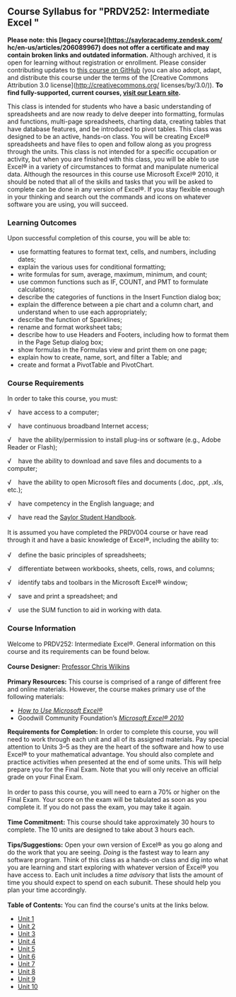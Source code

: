 Course Syllabus for "PRDV252: Intermediate Excel "
--------------------------------------------------

**Please note: this [legacy course](https://sayloracademy.zendesk.com/
hc/en-us/articles/206089967) does not offer a certificate and may contain 
broken links and outdated information.** Although archived, it is open 
for learning without registration or enrollment. Please consider contributing 
updates to [this course on GitHub](https://github.com/saylordotorg/course_prdv252) 
(you can also adopt, adapt, and distribute this course under the terms of 
the [Creative Commons Attribution 3.0 license](http://creativecommons.org/
licenses/by/3.0/)). **To find fully-supported, current courses, [visit our 
Learn site](https://learn.saylor.org).**

This class is intended for students who have a basic understanding of
spreadsheets and are now ready to delve deeper into formatting, formulas
and functions, multi-page spreadsheets, charting data, creating tables
that have database features, and be introduced to pivot tables. This
class was designed to be an active, hands-on class. You will be creating
Excel® spreadsheets and have files to open and follow along as you
progress through the units. This class is not intended for a specific
occupation or activity, but when you are finished with this class, you
will be able to use Excel® in a variety of circumstances to format and
manipulate numerical data. Although the resources in this course use
Microsoft Excel® 2010, it should be noted that all of the skills and
tasks that you will be asked to complete can be done in any version of
Excel®. If you stay flexible enough in your thinking and search out the
commands and icons on whatever software you are using, you will succeed.

### Learning Outcomes

Upon successful completion of this course, you will be able to:

-   use formatting features to format text, cells, and numbers,
    including dates;
-   explain the various uses for conditional formatting;
-   write formulas for sum, average, maximum, minimum, and count;
-   use common functions such as IF, COUNT, and PMT to formulate
    calculations;
-   describe the categories of functions in the Insert Function dialog
    box;
-   explain the difference between a pie chart and a column chart, and
    understand when to use each appropriately;
-   describe the function of Sparklines;
-   rename and format worksheet tabs;
-   describe how to use Headers and Footers, including how to format
    them in the Page Setup dialog box;
-   show formulas in the Formulas view and print them on one page;
-   explain how to create, name, sort, and filter a Table; and
-   create and format a PivotTable and PivotChart.

### Course Requirements

In order to take this course, you must:  
  
 √    have access to a computer;  
  
 √    have continuous broadband Internet access;  
  
 √    have the ability/permission to install plug-ins or software (e.g.,
Adobe Reader or Flash);  
  
 √    have the ability to download and save files and documents to a
computer;  
  
 √    have the ability to open Microsoft files and documents (.doc,
.ppt, .xls, etc.);  
  
 √    have competency in the English language; and  
  
 √    have read the [Saylor Student
Handbook](http://www.saylor.org/site/wp-content/uploads/2012/05/Saylor-StudentHandbook.pdf).  
    
 It is assumed you have completed the PRDV004 course or have read
through it and have a basic knowledge of Excel®, including the ability
to:  
    
 √    define the basic principles of spreadsheets;  
  
 √    differentiate between workbooks, sheets, cells, rows, and
columns;  
  
 √    identify tabs and toolbars in the Microsoft Excel® window;  
  
 √    save and print a spreadsheet; and  
  
 √    use the SUM function to aid in working with data.

### Course Information

Welcome to PRDV252: Intermediate Excel®. General information on this
course and its requirements can be found below.  
    
 **Course Designer:** [Professor Chris
Wilkins](http://www.saylor.org/faculty-u-z/#ProfessorChrisWilkins)  
    
 **Primary Resources:** This course is comprised of a range of different
free and online materials. However, the course makes primary use of the
following materials:  

-   [*How to Use Microsoft
    Excel®*](http://www.saylor.org/site/textbooks/How%20to%20Use%20Microsoft%20Excel.pdf)
-   Goodwill Community Foundation’s *[Microsoft Excel®
    2010](http://www.gcflearnfree.org/excel2010)*

**Requirements for Completion:** In order to complete this course, you
will need to work through each unit and all of its assigned materials.
Pay special attention to Units 3–5 as they are the heart of the software
and how to use Excel® to your mathematical advantage. You should also
complete and practice activities when presented at the end of some
units. This will help prepare you for the Final Exam. Note that you will
only receive an official grade on your Final Exam.  
    
 In order to pass this course, you will need to earn a 70% or higher on
the Final Exam. Your score on the exam will be tabulated as soon as you
complete it. If you do not pass the exam, you may take it again.  
    
 **Time Commitment:** This course should take approximately 30 hours to
complete. The 10 units are designed to take about 3 hours each.  
    
 **Tips/Suggestions:** Open your own version of Excel® as you go along
and do the work that you are seeing. *Doing* is the fastest way to learn
any software program. Think of this class as a hands-on class and dig
into what you are learning and start exploring with whatever version of
Excel® you have access to. Each unit includes a *time advisory* that
lists the amount of time you should expect to spend on each subunit.
These should help you plan your time accordingly.  
    
**Table of Contents:** You can find the course's units at the links below.

- [Unit 1](https://legacy.saylor.org/prdv252/Unit01/)
- [Unit 2](https://legacy.saylor.org/prdv252/Unit02/)
- [Unit 3](https://legacy.saylor.org/prdv252/Unit03/)
- [Unit 4](https://legacy.saylor.org/prdv252/Unit04/)
- [Unit 5](https://legacy.saylor.org/prdv252/Unit05/)
- [Unit 6](https://legacy.saylor.org/prdv252/Unit06/)
- [Unit 7](https://legacy.saylor.org/prdv252/Unit07/)
- [Unit 8](https://legacy.saylor.org/prdv252/Unit08/)
- [Unit 9](https://legacy.saylor.org/prdv252/Unit09/)
- [Unit 10](https://legacy.saylor.org/prdv252/Unit10/)
